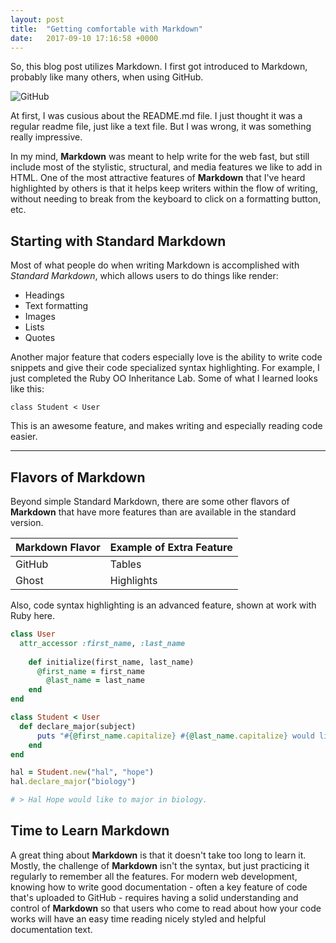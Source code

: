 ```yaml
---
layout: post
title:  "Getting comfortable with Markdown"
date:   2017-09-10 17:16:58 +0000
---
```



So, this blog post utilizes Markdown. I first got introduced to Markdown, probably like many others, when using GitHub.

![GitHub](https://www.socialtalent.co/wp-content/uploads/2015/03/github-logo.jpg)

At first, I was cusious about the README.md file. I just thought it was a regular readme file, just like a text file. But I was wrong, it was something really impressive.

In my mind, **Markdown** was meant to help write for the web fast, but still include most of the stylistic, structural, and media features we like to add in HTML. One of the most attractive features of **Markdown** that I've heard highlighted by others is that it helps keep writers within the flow of writing, without needing to break from the keyboard to click on a formatting button, etc.

## Starting with Standard Markdown

Most of what people do when writing Markdown is accomplished with _Standard Markdown_, which allows users to do things like render:

* Headings
* Text formatting
* Images
* Lists
* Quotes

Another major feature that coders especially love is the ability to write code snippets and give their code specialized syntax highlighting. For example, I just completed the Ruby OO Inheritance Lab. Some of what I learned looks like this:

    class Student < User

This is an awesome feature, and makes writing and especially reading code easier.

---

## Flavors of Markdown

Beyond simple Standard Markdown, there are some other flavors of **Markdown** that have more features than are available in the standard version.

Markdown Flavor | Example of Extra Feature
------------ | -------------
GitHub | Tables
Ghost | Highlights

Also, code syntax highlighting is an advanced feature, shown at work with Ruby here.

```ruby
class User
  attr_accessor :first_name, :last_name
	
	def initialize(first_name, last_name)
	  @first_name = first_name
		@last_name = last_name
	end
end

class Student < User
  def declare_major(subject)
	  puts "#{@first_name.capitalize} #{@last_name.capitalize} would like to major in #{subject}."
	end
end

hal = Student.new("hal", "hope")
hal.declare_major("biology")

# > Hal Hope would like to major in biology.
```

## Time to Learn Markdown
A great thing about **Markdown** is that it doesn't take too long to learn it. Mostly, the challenge of **Markdown** isn't the syntax, but just practicing it regularly to remember all the features. For modern web development, knowing how to write good documentation - often a key feature of code that's uploaded to GitHub - requires having a solid understanding and control of **Markdown** so that users who come to read about how your code works will have an easy time reading nicely styled and helpful documentation text.
